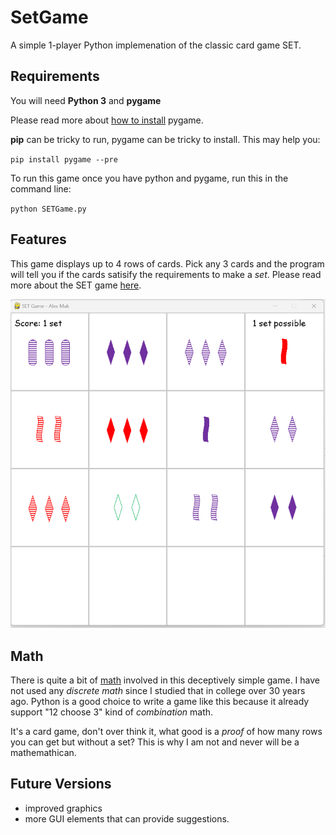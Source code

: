 # SetGame

A simple 1-player Python implemenation of the classic card game SET.

## Requirements

You will need **Python 3** and **pygame**

Please read more about [how to install](https://www.pygame.org/wiki/GettingStarted) pygame.

**pip** can be tricky to run, pygame can be tricky to install. This may help you:

`pip install pygame --pre`

To run this game once you have python and pygame, run this in the command line:

`python SETGame.py`


## Features

This game displays up to 4 rows of cards. Pick any 3 cards and the program will tell you if the cards satisify the requirements to make a _set_.
Please read more about the SET game [here]("https://en.wikipedia.org/wiki/Set_(card_game)").

![screenshot](https://github.com/alexcmak/SETGame/blob/main/images/screen1.png)

## Math
There is quite a bit of [math](https://www.setgame.com/sites/default/files/teacherscorner/SETPROOF.pdf) involved in this deceptively simple game. I have not used any _discrete math_ since I studied that in college over 30 years ago. Python is a good choice to write a game like this because it already support "12 choose 3" kind of _combination_ math. 

It's a card game, don't over think it, what good is a _proof_ of how many rows you can get but without a set? This is why I am not and never will be a mathemathican.



## Future Versions

- improved graphics
- more GUI elements that can provide suggestions.
